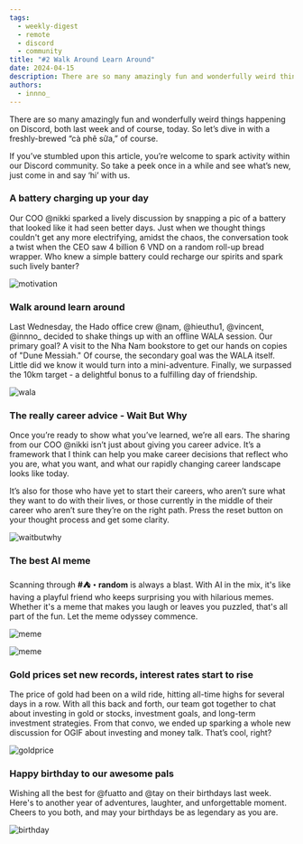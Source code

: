```yaml
---
tags:
  - weekly-digest
  - remote
  - discord
  - community
title: "#2 Walk Around Learn Around"
date: 2024-04-15
description: There are so many amazingly fun and wonderfully weird things happening on Discord, both last week and of course, today. So let’s dive in with a freshly-brewed “cà phê sữa,” of course.
authors:
  - innno_
---
```


There are so many amazingly fun and wonderfully weird things happening on Discord, both last week and of course, today. So let’s dive in with a freshly-brewed “cà phê sữa,” of course.

If you’ve stumbled upon this article, you’re welcome to spark activity within our Discord community. So take a peek once in a while and see what’s new, just come in and say ‘hi’ with us.

### A battery charging up your day
Our COO @nikki sparked a lively discussion by snapping a pic of a battery that looked like it had seen better days. Just when we thought things couldn't get any more electrifying, amidst the chaos, the conversation took a twist when the CEO saw 4 billion 6 VND on a random roll-up bread wrapper. Who knew a simple battery could recharge our spirits and spark such lively banter?

![motivation](assets/2-walk-around-learn-around_2024-weekly-digest-april-15_2024-digest-5.webp)

### Walk around learn around
Last Wednesday, the Hado office crew @nam, @hieuthu1, @vincent, @innno_ decided to shake things up with an offline WALA session. Our primary goal? A visit to the Nha Nam bookstore to get our hands on copies of "Dune Messiah." Of course, the secondary goal was the WALA itself. Little did we know it would turn into a mini-adventure. Finally, we surpassed the 10km target - a delightful bonus to a fulfilling day of friendship.

![wala](assets/2-walk-around-learn-around_2024-weekly-digest-april-15_2024-digest-7.webp)

### The really career advice - Wait But Why
Once you’re ready to show what you’ve learned, we’re all ears. The sharing from our COO @nikki isn’t just about giving you career advice. It’s a framework that I think can help you make career decisions that reflect who you are, what you want, and what our rapidly changing career landscape looks like today.

It’s also for those who have yet to start their careers, who aren’t sure what they want to do with their lives, or those currently in the middle of their career who aren’t sure they’re on the right path. Press the reset button on your thought process and get some clarity.

![waitbutwhy](assets/2-walk-around-learn-around_2024-weekly-digest-april-15_2024-digest-6.webp)

### The best AI meme
Scanning through **#⛺・random** is always a blast. With AI in the mix, it's like having a playful friend who keeps surprising you with hilarious memes. Whether it's a meme that makes you laugh or leaves you puzzled, that's all part of the fun. Let the meme odyssey commence.

![meme](assets/2-walk-around-learn-around_2024-weekly-digest-april-15_2024-digest-3.webp)

![meme](assets/2-walk-around-learn-around_2024-weekly-digest-april-15_2024-digest-4.webp)

### Gold prices set new records, interest rates start to rise
The price of gold had been on a wild ride, hitting all-time highs for several days in a row. With all this back and forth, our team got together to chat about investing in gold or stocks, investment goals, and long-term investment strategies. From that convo, we ended up sparking a whole new discussion for OGIF about investing and money talk. That’s cool, right?

![goldprice](assets/2-walk-around-learn-around_2024-weekly-digest-april-15_2024-digest.webp)

### Happy birthday to our awesome pals
Wishing all the best for @fuatto and @tay on their birthdays last week. Here's to another year of adventures, laughter, and unforgettable moment. Cheers to you both, and may your birthdays be as legendary as you are.

![birthday](assets/2-walk-around-learn-around_2024-weekly-digest-april-15_2024-digest-2.webp)